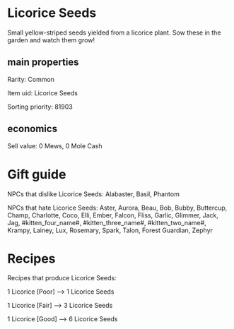 # Licorice Seeds

Small yellow-striped seeds yielded from a licorice plant. Sow these in the garden and watch them grow!

## main properties

Rarity: Common

Item uid: Licorice Seeds

Sorting priority: 81903

## economics

Sell value: 0 Mews, 0 Mole Cash

# Gift guide

NPCs that dislike Licorice Seeds: Alabaster, Basil, Phantom

NPCs that hate Licorice Seeds: Aster, Aurora, Beau, Bob, Bubby, Buttercup, Champ, Charlotte, Coco, Elli, Ember, Falcon, Fliss, Garlic, Glimmer, Jack, Jag, #kitten_four_name#, #kitten_three_name#, #kitten_two_name#, Krampy, Lainey, Lux, Rosemary, Spark, Talon, Forest Guardian, Zephyr

# Recipes

Recipes that produce Licorice Seeds:

1 Licorice [Poor] --> 1 Licorice Seeds

1 Licorice [Fair] --> 3 Licorice Seeds

1 Licorice [Good] --> 6 Licorice Seeds